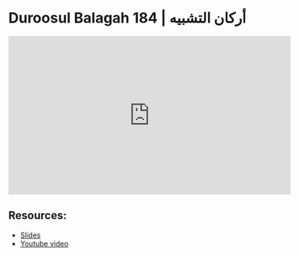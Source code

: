 # Duroosul Balagah 184 | أركان التشبيه
                
<iframe width="560" height="315" src="https://www.youtube-nocookie.com/embed/t3eZmANkzwM?start=0" frameborder="0" allow="accelerometer; autoplay; encrypted-media; gyroscope; picture-in-picture" allowfullscreen="allowfullscreen">
</iframe><BR>

## Resources:
- [Slides](https://github.com/arshare/resources_balagha_pdfs)
- [Youtube video](https://www.youtube.com/watch?v=t3eZmANkzwM&list=PLzn0qdi6JpdvvXVuJ7kIusNquSxeyKJvc)

